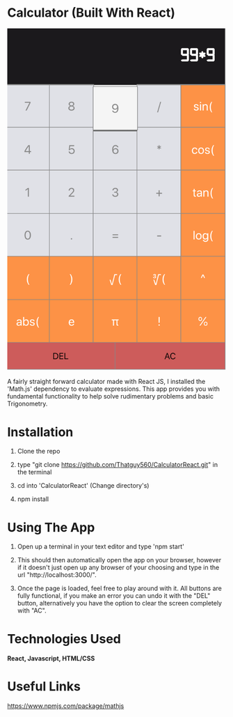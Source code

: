 # Calculator (Built With React)

![AppImage](https://raw.githubusercontent.com/Thatguy560/CalculatorReact/master/public/Screenshot%202020-07-14%20at%2018.31.32.png)

A fairly straight forward calculator made with React JS, I installed the 'Math.js' dependency to evaluate expressions. This app provides you with fundamental functionality to help solve rudimentary problems and basic Trigonometry.

# Installation

1. Clone the repo

2. type "git clone https://github.com/Thatguy560/CalculatorReact.git" in the terminal

3. cd into 'CalculatorReact' (Change directory's)

4. npm install

# Using The App

1. Open up a terminal in your text editor and type 'npm start'

2. This should then automatically open the app on your browser, however if it doesn't just open up any browser of your choosing and type in the url "http://localhost:3000/".

3. Once the page is loaded, feel free to play around with it. All buttons are fully functional, if you make an error you can undo it with the "DEL" button, alternatively you have the option to clear the screen completely with "AC".

# Technologies Used

#### React, Javascript, HTML/CSS

# Useful Links

https://www.npmjs.com/package/mathjs
